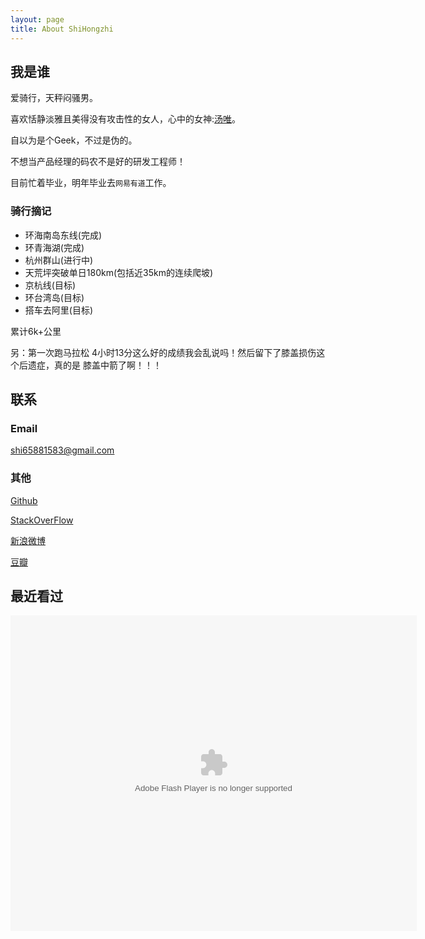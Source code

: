 ```yaml
---
layout: page
title: About ShiHongzhi
---
```

## 我是谁 ##
爱骑行，天秤闷骚男。

喜欢恬静淡雅且美得没有攻击性的女人，心中的女神:[汤唯](http://www.douban.com/photos/album/48712622/)。

自以为是个Geek，不过是伪的。

不想当产品经理的码农不是好的研发工程师！

目前忙着毕业，明年毕业去`网易有道`工作。

### 骑行摘记 ###

* 环海南岛东线(完成)
* 环青海湖(完成)
* 杭州群山(进行中)
* 天荒坪突破单日180km(包括近35km的连续爬坡)
* 京杭线(目标)
* 环台湾岛(目标)
* 搭车去阿里(目标)

累计6k+公里

另：第一次跑马拉松 4小时13分这么好的成绩我会乱说吗！然后留下了膝盖损伤这个后遗症，真的是 膝盖中箭了啊！！！

## 联系 ##

### Email ###
shi65881583@gmail.com

### 其他 ###

[Github](http://www.github.com/shihongzhi)

[StackOverFlow](http://stackoverflow.com/users/379941/shihongzhi)

[新浪微博](http://weibo.com/shiboss)

[豆瓣](http://www.douban.com/people/shiboss/)

## 最近看过 ##

<div><object classid="clsid:d27cdb6e-ae6d-11cf-96b8-444553540000" codebase="http://fpdownload.macromedia.com/pub/shockwave/cabs/flash/swflash.cab#version=7,0,0,0" width="650" height="505" id="passing" > <param name="movie" value="http://www.douban.com/doushow/shiboss/collection_latest_movie|book_15_5_medium_logo_noself/doushow.swf" /> <param name="quality" value="high" /> <param name="scale" value="noscale"/> <param name="align" value="tl"/> <param name="wmode" value="transparent"/> <embed src="http://www.douban.com/doushow/shiboss/collection_latest_movie|book_15_5_medium_logo_noself/doushow.swf" wmode="transparent" quality="high" width="650" height="505" name="passing" scale="noscale" align="tl" type="application/x-shockwave-flash" pluginspage="http://www.macromedia.com/go/getflashplayer" /> </object></div>

<div id="disqus_container"> 
    <div id="disqus_thread"></div>
</div> 

<script type="text/javascript">
    window.disqus_shortname = 'freex'; // required: replace example with your forum shortname
    $.getScript('http://' + disqus_shortname + '.disqus.com/embed.js',function(){$(that).remove()});
</script>